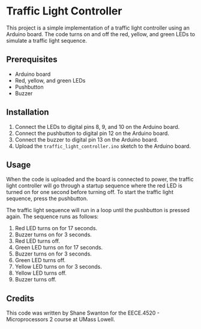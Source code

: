 # Traffic Light Controller

This project is a simple implementation of a traffic light controller using an Arduino board. The code turns on and off the red, yellow, and green LEDs to simulate a traffic light sequence. 

## Prerequisites

* Arduino board
* Red, yellow, and green LEDs
* Pushbutton
* Buzzer

## Installation

1. Connect the LEDs to digital pins 8, 9, and 10 on the Arduino board.
2. Connect the pushbutton to digital pin 12 on the Arduino board.
3. Connect the buzzer to digital pin 13 on the Arduino board.
4. Upload the `traffic_light_controller.ino` sketch to the Arduino board.

## Usage

When the code is uploaded and the board is connected to power, the traffic light controller will go through a startup sequence where the red LED is turned on for one second before turning off. To start the traffic light sequence, press the pushbutton. 

The traffic light sequence will run in a loop until the pushbutton is pressed again. The sequence runs as follows:

1. Red LED turns on for 17 seconds.
2. Buzzer turns on for 3 seconds.
3. Red LED turns off.
4. Green LED turns on for 17 seconds.
5. Buzzer turns on for 3 seconds.
6. Green LED turns off.
7. Yellow LED turns on for 3 seconds.
8. Yellow LED turns off.
9. Buzzer turns off.

## Credits

This code was written by Shane Swanton for the EECE.4520 - Microprocessors 2 course at UMass Lowell.
